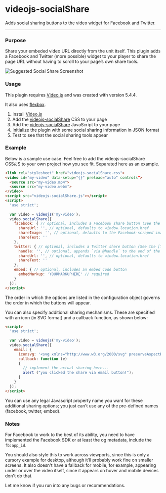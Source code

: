 # videojs-socialShare
Adds social sharing buttons to the video widget for Facebook and Twitter.
____

### Purpose
Share your embeded video URL directly from the unit itself. This plugin adds a Facebook and Twitter (more possible) widget to your player to share the page URL without having to scroll to your page’s own share tools.

![Suggested Social Share Screenshot](https://lh3.googleusercontent.com/-Lm8716TKNAI/Vo2K97wnD5I/AAAAAAAAGOs/xWGffoJrwYI/s800-Ic42/videojs-socialshare.png)

### Usage
This plugin requires [Video.js](https://github.com/videojs/video.js) and was created with version 5.4.4.

It also uses [flexbox](http://caniuse.com/flexbox).

1. Install [Video.js](https://github.com/videojs/video.js)
2. Add the [videojs-socialShare](https://github.com/jmccraw/videojs-socialShare/blob/master/videojs.socialShare.css) CSS to your page
3. Add the [videojs-socialShare](https://github.com/jmccraw/videojs-socialShare/blob/master/videojs.socialShare.js) JavaScript to your page
4. Initialize the plugin with some social sharing information in JSON format
5. Test to see that the social sharing tools appear

### Example
Below is a sample use case. Feel free to add the videojs-socialShare CSS/JS to your own project how you see fit. Separated here as an example.

```html
<link rel="stylesheet" href="videojs-socialShare.css">
<video id="my-video" data-setup="{}" preload="auto" controls">
  <source src="my-video.mp4">
  <source src="my-video.webm">
</video>
<script src="videojs-socialShare.js"></script>
<script>
  'use strict';
  
  var video = videojs('my-video');
  video.socialShare({
    facebook: { // optional, includes a Facebook share button (See the [Facebook documentation](https://developers.facebook.com/docs/sharing/reference/share-dialog) for more information)
      shareUrl: '', // optional, defaults to window.location.href
      shareImage: '', // optional, defaults to the Facebook-scraped image
      shareText: ''
    },
    twitter: { // optional, includes a Twitter share button (See the [Twitter documentation](https://dev.twitter.com/web/tweet-button/web-intent) for more information)
      handle: '', // optional, appends `via @handle` to the end of the tweet 
      shareUrl: '', // optional, defaults to window.location.href
      shareText: '' 
    },
    embed: { // optional, includes an embed code button
      embedMarkup: 'YOURMARKUPHERE' // required
    }
  });
</script>
```

The order in which the options are listed in the configuration object governs
the order in which the buttons will appear.

You can also specify additional sharing mechanisms.  These are specified with 
an icon (in SVG format) and a callback function, as shown below:

```html
<script>
  'use strict';
  
  var video = videojs('my-video');
  video.socialShare({
    email: { 
      iconsvg: '<svg xmlns="http://www.w3.org/2000/svg" preserveAspectRatio="xMinYMin meet" viewBox="0 0 36 36" height="36" width="36" role="presentation" class="vjs-social-share-svg"><path fill="#759e26" clip-rule="evenodd" fill-rule="evenodd" d="M5.4 0h25.2c3 0 5.4 2.4 5.4 5.4v25.2c0 3-2.4 5.4-5.4 5.4h-25.2c-3 0-5.4-2.4-5.4-5.4v-25.2c0-3 2.4-5.4 5.4-5.4z" /><path style="fill:#ffffff" d="m 28.278854,15.149222 0,9.114453 c 0,0.481822 -0.160607,0.923492 -0.521972,1.284858 -0.361366,0.361366 -0.803036,0.521973 -1.325009,0.521973 l -16.8637459,0 c -0.5219722,0 -0.9636407,-0.160607 -1.3250063,-0.521973 C 7.8817529,25.187167 7.7211456,24.745497 7.7211456,24.263675 l 0,-9.114453 c 0.3212146,0.361369 0.7227335,0.68258 1.164402,1.003795 2.7704734,1.887135 4.6576064,3.171991 5.7015514,3.934875 0.441671,0.321215 0.803037,0.602276 1.043946,0.762883 0.281064,0.160607 0.642429,0.361365 1.084099,0.562124 0.48182,0.160607 0.883339,0.281063 1.284856,0.281063 l 0,0 c 0.401519,0 0.803036,-0.120456 1.284858,-0.281063 0.441668,-0.200759 0.803036,-0.401517 1.084097,-0.562124 0.240911,-0.160607 0.602277,-0.441668 1.043945,-0.762883 1.325009,-0.923492 3.212142,-2.248501 5.701553,-3.934875 0.44167,-0.321215 0.843187,-0.642426 1.164401,-1.003795 z m 0,-3.372749 c 0,0.602278 -0.200758,1.164402 -0.562124,1.726528 -0.361365,0.562124 -0.843186,1.003795 -1.405313,1.405312 -2.850774,2.007588 -4.657605,3.252293 -5.380336,3.734114 -0.04015,0.04015 -0.240912,0.160608 -0.481822,0.361366 -0.240912,0.160607 -0.44167,0.321215 -0.602277,0.441671 -0.160607,0.0803 -0.361366,0.200758 -0.602275,0.361365 -0.240913,0.120456 -0.441671,0.24091 -0.642429,0.321215 -0.240913,0.04015 -0.40152,0.0803 -0.602278,0.0803 l 0,0 c -0.200759,0 -0.361366,-0.04015 -0.602275,-0.0803 -0.200761,-0.0803 -0.401519,-0.200759 -0.64243,-0.321215 -0.240911,-0.160607 -0.44167,-0.281063 -0.602277,-0.361365 C 15.992411,19.325008 15.791653,19.1644 15.550743,19.003793 15.309831,18.803035 15.109072,18.682579 15.068921,18.642427 14.34619,18.160606 13.342395,17.437874 12.057538,16.554536 10.732529,15.631044 9.9696464,15.109071 9.6885833,14.908313 9.2067622,14.587098 8.7650937,14.145427 8.3635747,13.583303 7.921907,13.021179 7.7211456,12.499207 7.7211456,12.017385 c 0,-0.602278 0.1606073,-1.084097 0.4818218,-1.485616 C 8.524182,10.130252 8.965852,9.9294937 9.5681271,9.9294937 l 16.8637459,0 c 0.521973,0 0.923492,0.2007583 1.284857,0.5621233 0.361366,0.361366 0.562124,0.762883 0.562124,1.284856 z" /></svg>',
      callback: function (e)
      {
        // implement the actual sharing here...
        alert ("you clicked the share via email button!");
      }
    }
  });
</script>
```

You can use any legal Javascript property name you want for these additional
sharing options; you just can't use any of the pre-defined names (facebook,
twitter, embed).

### Notes
For Facebook to work to the best of its ability, you need to have implemented the Facebook SDK or at least the og metadata, include the `fb:app_id`.

You should also style this to work across viewports, since this is only a cursory example for desktop, although it'll probably work fine on smaller screens. It also doesn't have a fallback for mobile, for example, appearing under or over the video itself, since it appears on hover and mobile devices don't do that.

Let me know if you run into any bugs or recommendations.
